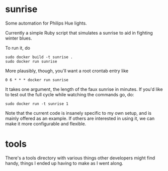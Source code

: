 sunrise
=======

Some automation for Philips Hue lights.

Currently a simple Ruby script that simulates a sunrise to aid in fighting winter blues.

To run it, do

    sudo docker build -t sunrise .
    sudo docker run sunrise

More plausibly, though, you'll want a root crontab entry like

    0 6 * * * docker run sunrise


It takes one argument, the length of the faux sunrise in minutes. If you'd
like to test out the full cycle while watching the commands go, do:

    sudo docker run -t sunrise 1


Note that the current code is insanely specific to my own setup, and
is mainly offered as an example. If others are interested in using it,
we can make it more configurable and flexible.

tools
=====

There's a tools directory with various things other developers might
find handy, things I ended up having to make as I went along.
